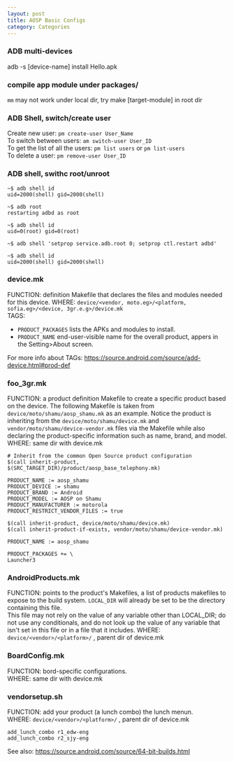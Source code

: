 ```yaml
---
layout: post
title: AOSP Basic Configs
category: Categories
---
```


### ADB multi-devices  
adb -s [device-name] install Hello.apk

### compile app module under packages/
``mm`` may not work under local dir, try make [target-module] in root dir

### ADB Shell, switch/create user

Create new user: `pm create-user User_Name`  
To switch between users: `am switch-user User_ID`  
To get the list of all the users: `pm list users` or `pm list-users`  
To delete a user: `pm remove-user User_ID`  

### ADB shell, swithc root/unroot  
    ~$ adb shell id
    uid=2000(shell) gid=2000(shell)
    
    ~$ adb root
    restarting adbd as root
    
    ~$ adb shell id
    uid=0(root) gid=0(root)
    
    ~$ adb shell 'setprop service.adb.root 0; setprop ctl.restart adbd'
    
    ~$ adb shell id
    uid=2000(shell) gid=2000(shell)  

### device.mk  
FUNCTION: definition Makefile that declares the files and modules needed for this device. 
WHERE: `device/<vendor, moto.eg>/<platform, sofia.eg>/<device, 3gr.e.g>/device.mk`  
TAGS:  
- `PRODUCT_PACKAGES` lists the APKs and modules to install. 
- `PRODUCT_NAME` end-user-visible name for the overall product, appers in the Setting>About screen.  

For more info about TAGs: https://source.android.com/source/add-device.html#prod-def

### foo_3gr.mk <device defination mk>  
FUNCTION: a product definition Makefile to create a specific product based on the device.  The following Makefile is taken from `device/moto/shamu/aosp_shamu.mk` as an example. Notice the product is inheriting from the `device/moto/shamu/device.mk` and `vendor/moto/shamu/device-vendor.mk` files via the Makefile while also declaring the product-specific information such as name, brand, and model.
WHERE: same dir with device.mk

    # Inherit from the common Open Source product configuration
    $(call inherit-product, $(SRC_TARGET_DIR)/product/aosp_base_telephony.mk)
    
    PRODUCT_NAME := aosp_shamu
    PRODUCT_DEVICE := shamu
    PRODUCT_BRAND := Android
    PRODUCT_MODEL := AOSP on Shamu
    PRODUCT_MANUFACTURER := motorola
    PRODUCT_RESTRICT_VENDOR_FILES := true
    
    $(call inherit-product, device/moto/shamu/device.mk)
    $(call inherit-product-if-exists, vendor/moto/shamu/device-vendor.mk)
    
    PRODUCT_NAME := aosp_shamu
    
    PRODUCT_PACKAGES += \
    Launcher3

### AndroidProducts.mk  
FUNCTION:  points to the product's Makefiles, a list of products makefiles to expose to the build system. `LOCAL_DIR` will already be set to be the directory containing this file.  
This file may not rely on the value of any variable other than LOCAL_DIR; do not use any conditionals, and do not look up the value of any variable that isn't set in this file or in a file that it includes.
WHERE: `device/<vendor>/<platform>/`  , parent dir of device.mk

### BoardConfig.mk  
FUNCTION: bord-specific configurations.  
WHERE: same dir with device.mk  

### vendorsetup.sh  
FUNCTION: add your product (a lunch combo) the lunch menun.  
WHERE: `device/<vendor>/<platform>/`  , parent dir of device.mk  
    
    add_lunch_combo r1_edw-eng
    add_lunch_combo r2_sjy-eng




See also: https://source.android.com/source/64-bit-builds.html